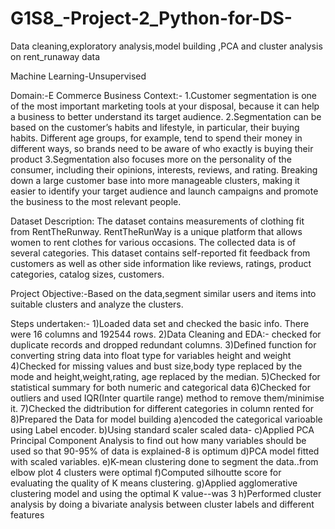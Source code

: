 # G1S8_-Project-2_Python-for-DS-
Data cleaning,exploratory analysis,model building ,PCA and cluster analysis on rent_runaway data

Machine Learning-Unsupervised

Domain:-E Commerce
Business Context:-
1.Customer segmentation is one of the most important marketing tools at your disposal, because it can help a business to better understand its target audience.
2.Segmentation can be based on the customer’s habits and lifestyle, in particular, their buying habits. Different age groups, for example, tend to spend their money in
 different ways, so brands need to be aware of who exactly is buying their product
3.Segmentation also focuses more on the personality of the consumer, including their opinions, interests, reviews, and rating. Breaking down a large customer base into more
manageable clusters, making it easier to identify your target audience and launch campaigns and promote the business to the most relevant people.

Dataset Description:
The dataset contains measurements of clothing fit from RentTheRunway. RentTheRunWay is a unique platform that allows women to rent clothes for various occasions. 
The collected data is of several categories. This dataset contains self-reported fit feedback from customers as well as other side information like reviews, ratings, product categories, catalog sizes, customers.

Project Objective:-Based on the data,segment similar users and items into suitable clusters and analyze the clusters.

Steps undertaken:-
1)Loaded data set and checked the basic info. There were 16 columns and 192544 rows.
2)Data Cleaning and EDA:- checked for duplicate records and dropped redundant columns.
3)Defined function for converting string data into float type for variables height and weight
4)Checked for missing values and bust size,body type replaced by the mode and height,weight,rating, age replaced by the median.
5)Checked for statistical summary for both numeric and categorical data
6)Checked for outliers and used IQR(Inter quartile range) method to remove them/minimise it.
7)Checked the didtribution for different categories in column rented for
8)Prepared the Data for model building
a)encoded the categorical varioable using Label encoder.
b)Using standard scaler scaled data-
c)Applied PCA Principal Component Analysis to find out how many variables should be used so that 90-95% of data is explained-8 is optimum
d)PCA model fitted with scaled variables.
e)K-mean clustering done to segment the data..from elbow plot 4 clusters were optimal
f)Computed silhoutte score for evaluating the quality of K means clustering.
g)Applied agglomerative clustering model and using the optimal K value--was 3
h)Performed cluster analysis by doing a bivariate analysis between cluster labels and different features
